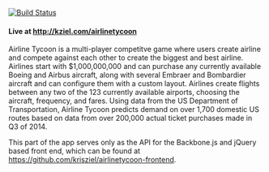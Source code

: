 [![Build Status](https://travis-ci.org/krisziel/airlinetycoon-backend.svg?branch=master)](https://travis-ci.org/krisziel/airlinetycoon-backend)

#### Live at http://kziel.com/airlinetycoon

Airline Tycoon is a multi-player competitve game where users create airline and compete against each other to create the biggest and best airline.  Airlines start with $1,000,000,000 and can purchase any currently available Boeing and Airbus aircraft, along with several Embraer and Bombardier aircraft and can configure them with a custom layout.  Airlines create flights between any two of the 123 currently available airports, choosing the aircraft, frequency, and fares.  Using data from the US Department of Transportation, Airline Tycoon predicts demand on over 1,700 domestic US routes based on data from over 200,000 actual ticket purchases made in Q3 of 2014.

This part of the app serves only as the API for the Backbone.js and jQuery based front end, which can be found at https://github.com/krisziel/airlinetycoon-frontend.
